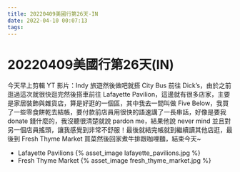 ```yaml
---
title: 20220409美國行第26天-IN
date: 2022-04-10 00:07:13
tags:
---
```

# 20220409美國行第26天(IN)

今天早上剪輯 YT 影片：Indy 旅遊然後做吧就搭 City Bus 前往 Dick’s，由於之前逛過這次就很快逛完然後搭車前往 Lafayette Pavilion，這邊就有很多店家，主要是家居裝飾與雜貨店，算是好逛的一個區，其中我去一間叫做 Five Below，我買了一些零食餅乾去結帳，要付款前店員用很快的語速講了一長串話，好像是要我 donate 錢什麼的，我沒聽很清楚就說 pardon me，結果他說 never mind 並且對另一個店員搖頭，讓我感覺到非常不舒服！最後就結完帳就到繼續讀其他店逛，最後到 Fresh Thyme Market 買菜然後回家煮牛排跟咖哩麵，結束今天~
- Lafayette Pavilions
 {% asset_image lafayette_pavilions.jpg %}
- Fresh Thyme Market
 {% asset_image fresh_thyme_market.jpg %}
